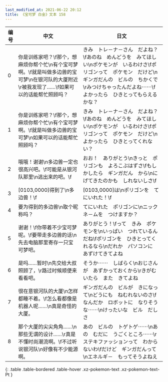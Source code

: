 ```yaml
---
last_modified_at: 2021-06-22 20:12
title: 《宝可梦 白金》文本 158
---
```

| 编号 | 中文 | 日文 |
| ---- | ---- | ---- |
| 0 | 你是训练家吧？\f那个，想麻烦你帮个忙\n有个宝可梦啊。\f就是叫做多边兽的宝可梦\n在银河队的大厦附近\r被我发现了……\f如果可以的话能帮忙照顾吗？ | きみ　トレ－ナ－さん　だよね？\fあのね　めんどうを　みてほしい\nポケモンが　いるわけさ\fポリゴンって　ポケモン　だけど\nギンガだんの　ビルの　ちかくで\rみつけちゃったんだよね⋯⋯\fよかったら　ひきとってもらえるかな？ |
| 1 | 你是训练家吧？\f那个，想麻烦你帮个忙\n有个宝可梦啊。\f就是叫做多边兽的宝可梦\n如果可以的话能帮忙照顾吗？ | きみ　トレ－ナ－さん　だよね？\fあのね　めんどうを　みてほしい\nポケモンが　いるわけさ\fポリゴンって　ポケモン　だけど\nよかったら　ひきとってくれない？ |
| 2 | 哦哦！谢谢\n多边兽一定也很高兴吧。\f可能是从银河队那里\n逃出来的吧。\f | おお！　ありがとう\nきっと　ポリゴンも　よろこぶはずさ\fもしかしたら　ギンガだん　から\nにげてきたのかも　しれないしさ\f |
| 3 | [0103,0000]得到了\n多边兽！\f | [0103,0000]は\nポリゴンを　てにいれた！\f |
| 4 | 要为得到的多边兽\n取个昵称吗？ | てにいれた　ポリゴンに\nニックネ－ムを　つけますか？ |
| 5 | 谢谢！\f你带着不少宝可梦呢。\f要带走多边兽的话\n先去电脑那里寄存一只宝可梦吧。 | ありがとう！\fって　きみ　ポケモンを\nいっぱい　つれているんだね\fポリゴンを　ひきとってくれるなら\nだれか　パソコンに　あずけてきてよね |
| 6 | 是吗……暂时\n先交给大叔照顾了，\r路过时候顺便来看看吧。 | そうか⋯⋯　しばらく\nおじさんが　あずかっておくから\rきがむいたら　また　きてよね |
| 7 | 很在意银河队的大厦\n怎样都睡不着。\f怎么看都像是机器人呢……\n真是奇怪的大厦。 | ギンガだんの　ビルが　きになって\nどうにも　ねむれないのさ\fなんだか　ロボットに　なりそうな⋯⋯\nけったいな　ビル　だしさ |
| 8 | 那个大厦的尖尖角角……\n那些无谓的设计……\r真是不懂时尚潮流啊。\f不过听说银河队\n好像有不少能源啊。 | あの　ビルの　トゲトゲ⋯⋯\nあの　むだに　うごくところ⋯⋯\rステキファッションって　わからないわ\fだけど　ギンガだんって\nエネルギ－　もってそうよねえ |
{: .table .table-bordered .table-hover .xz-pokemon-text .xz-pokemon-text-Pt }
